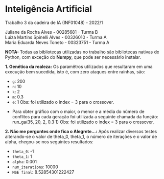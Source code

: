 # Inteligência Artificial
Trabalho 3 da cadeira de IA (INF01048) - 2022/1

Juliane da Rocha Alves - 00285681 - Turma B  
Luiza Martins Spinelli Alves - 00326010 - Turma A  
Maria Eduarda Neves Toneto - 00323751 - Turma A  

**NOTA:** Todas as bibliotecas utilizadas no trabalho são bibliotecas nativas do Python, com exceção do **Numpy**, que pode ser necessário instalar.

**1. Genética da realeza:** Os paramêtros utilizados que resultaram em uma execução bem sucedida, isto é, com zero ataques entre rainhas, são: 
   - ```g```: 200
   - ```n```: 10
   - ```k```: 2
   - ```m```: 0.3
   - ```e```: 1
Obs: foi utilizado o index = 3 para o crossover.

* Para obter gráfico com o maior, o menor e a média do número de conflitos para cada geração foi utilizada a seguinte chamada da função: run_ga(35, 20, 2, 0.3 1)
Obs: foi utilizado o index = 3 para o crossover.

**2. Não me perguntes onde fica o Alegrete...:** Após realizar diversos testes alterando-se o valor de theta_0, theta_1, o número de iterações e o valor de alpha, chegou-se nos seguintes resultados:
   
   - ```theta_0```: -1
   - ```theta_1```: 1
   - ```alpha```: 0.001
   - ```num_iterations```: 10000
   - ```MSE final```: 8.52854301222427
